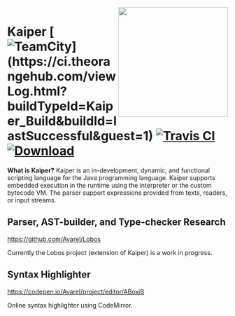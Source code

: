 <img align="right" src="http://i.imgur.com/5w07wFy.png" height="250" width="250">

Kaiper [![TeamCity](https://ci.theorangehub.com/app/rest/builds/buildType:(id:Kaiper_Build)/statusIcon)](https://ci.theorangehub.com/viewLog.html?buildTypeId=Kaiper_Build&buildId=lastSuccessful&guest=1) [![Travis CI](https://travis-ci.org/Avarel/Kaiper.svg?branch=master)](https://travis-ci.org/Avarel/Kaiper) [ ![Download](https://api.bintray.com/packages/avarel/kaiper/Kaiper/images/download.svg) ](https://bintray.com/avarel/kaiper/Kaiper/_latestVersion)
===
**What is Kaiper?** 
Kaiper is an in-development, dynamic, and functional scripting language for the Java programming language.
    Kaiper supports embedded execution in the runtime using the interpreter or the custom bytecode VM.
    The parser support expressions provided from texts, readers, or input streams.

Parser, AST-builder, and Type-checker Research
---
https://github.com/Avarel/Lobos

Currently the Lobos project (extension of Kaiper) is a work in progress.

Syntax Highlighter
---
https://codepen.io/Avarel/project/editor/ABoxjB

Online syntax highlighter using CodeMirror.
